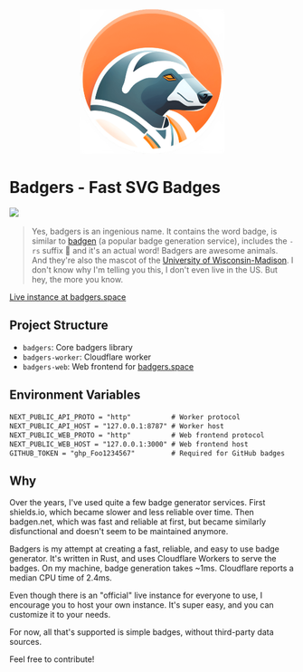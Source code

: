 <p align="center">
    <img alt="badgers.space Logo" src="./badgers-web/src/app/logo.png" width="256" height="256" />
</p>

# Badgers - Fast SVG Badges

[![](https://badgers.space/badge/visit/badgers.space/orange)](https://badgers.space)

> Yes, badgers is an ingenious name. It contains the word badge, is similar to [badgen](https://badgen.net) (a popular badge generation service), includes the `-rs` suffix 🦀 and it's an actual word! Badgers are awesome animals. And they're also the mascot of the [University of Wisconsin-Madison](https://en.wikipedia.org/wiki/Wisconsin_Badgers). I don't know why I'm telling you this, I don't even live in the US. But hey, the more you know.

[Live instance at badgers.space](https://badgers.space)

## Project Structure

- `badgers`: Core badgers library
- `badgers-worker`: Cloudflare worker
- `badgers-web`: Web frontend for [badgers.space](https://badgers.space)

## Environment Variables

```dotenv
NEXT_PUBLIC_API_PROTO = "http"          # Worker protocol
NEXT_PUBLIC_API_HOST = "127.0.0.1:8787" # Worker host
NEXT_PUBLIC_WEB_PROTO = "http"          # Web frontend protocol
NEXT_PUBLIC_WEB_HOST = "127.0.0.1:3000" # Web frontend host
GITHUB_TOKEN = "ghp_Foo1234567"         # Required for GitHub badges
```

## Why

Over the years, I've used quite a few badge generator services. First shields.io, which became slower and less reliable over time. Then badgen.net, which was fast and reliable at first, but became similarly disfunctional and doesn't seem to be maintained anymore.

Badgers is my attempt at creating a fast, reliable, and easy to use badge generator. It's written in Rust, and uses Cloudflare Workers to serve the badges. On my machine, badge generation takes ~1ms. Cloudflare reports a median CPU time of 2.4ms.

Even though there is an "official" live instance for everyone to use, I encourage you to host your own instance. It's super easy, and you can customize it to your needs.

For now, all that's supported is simple badges, without third-party data sources.

Feel free to contribute!
